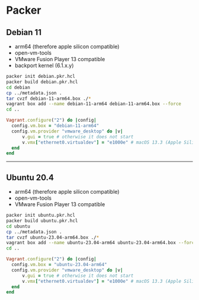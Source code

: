 # Packer

## Debian 11

- arm64 (therefore apple silicon compatible)
- open-vm-tools
- VMware Fusion Player 13 compatible
- backport kernel (6.1.x.y)

```bash
packer init debian.pkr.hcl
packer build debian.pkr.hcl
cd debian
cp ../metadata.json .
tar cvzf debian-11-arm64.box ./*
vagrant box add --name debian-11-arm64 debian-11-arm64.box --force
cd ..
```

```ruby
Vagrant.configure("2") do |config|
  config.vm.box = "debian-11-arm64"
  config.vm.provider "vmware_desktop" do |v|
      v.gui = true # otherwise it does not start
      v.vmx["ethernet0.virtualdev"] = "e1000e" # macOS 13.3 (Apple Silicon) & VMWare Fusio 13
  end
end
```

----

## Ubuntu 20.4

- arm64 (therefore apple silicon compatible)
- open-vm-tools
- VMware Fusion Player 13 compatible

```bash
packer init ubuntu.pkr.hcl
packer build ubuntu.pkr.hcl
cd ubuntu
cp ../metadata.json .
tar cvzf ubuntu-23.04-arm64.box ./*
vagrant box add --name ubuntu-23.04-arm64 ubuntu-23.04-arm64.box --force
cd ..
```


```ruby
Vagrant.configure("2") do |config|
  config.vm.box = "ubuntu-23.04-arm64"
  config.vm.provider "vmware_desktop" do |v|
      v.gui = true # otherwise it does not start
      v.vmx["ethernet0.virtualdev"] = "e1000e" # macOS 13.3 (Apple Silicon) & VMWare Fusio 13
  end
end
```